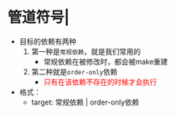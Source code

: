 # 管道符号|
- 目标的依赖有两种
    1. 第一种是`常规依赖`，就是我们常用的
        - 常规依赖在被修改时，都会被make重建
    2. 第二种就是`order-only`依赖
        - <font color=red>只有在该依赖不存在的时候才会执行</font>
- 格式：
    - target: 常规依赖  | order-only依赖
